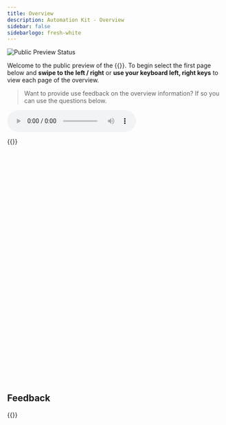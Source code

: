 ```yaml
---
title: Overview
description: Automation Kit - Overview
sidebar: false
sidebarlogo: fresh-white
---
```



![Public Preview Status](/images/illustrations/status-public-preview.svg)

Welcome to the public preview of the {{<product-name>}}. To begin select the first page below and **swipe to the left / right** or **use your keyboard left, right keys** to view each page of the overview.

> Want to provide use feedback on the overview information? If so you can use the questions below.

<audio id="slideAudio" controls="controls" style="height:50px">
    <source src="" type="audio/mpeg">
  Your browser does not support the audio element.
</audio>

{{<presentation slides="1,2,3,4,5,6,7,8,9,10,11,12,13,14,15,16,17,18,19,20">}}

<style>
     .page { display: none }
</style>

<div id="slide1" class="page" data-audio="https://powercat-automation-kit.azureedge.net/overview/Slide01.mp3">

![Automation Kit Overview](https://powercat-automation-kit.azureedge.net/overview/Slide01.SVG)

<aside class="notes">

The key scenario of the Automation Kit for Power Platform is to accelerate the usage of the Power Automate for desktop solutions by allowing you define, review, and monitor in near real time the return on investment by automation of existing processes.

</aside>

</div>

<div id="slide2" class="page" data-audio="https://powercat-automation-kit.azureedge.net/overview/Slide02.mp3">

![Automation Kit Features](https://powercat-automation-kit.azureedge.net/overview/Slide02.SVG)

<aside class="notes">

The key features of the Automation Kit are to allow you to manage, govern and scale automation adoption by leveraging the experiences that we have gained from working with customers worldwide.

We do this by allowing you to monitor in near real time, the planning and impact of projected savings against actual savings based on monitored automation analytics.

The kit focuses on a range of personas from business decision makers, process owners, makers to create the automation process and administration teams so that each user group can measure the impact of the investment.

This process is supported by hyper automation leveraging the value of the Microsoft Cloud to provide and end to end Application Lifecycle management process.

Each of these pieces is supported by the wider Microsoft Security and governance process that allows you to manage and monitor the solutions deployed.

<aside>

</div>

<div id="slide3" class="page" data-audio="https://powercat-automation-kit.azureedge.net/overview/Slide03.mp3">

![Automation Center of Excellence Overview](https://powercat-automation-kit.azureedge.net/overview/Slide03.SVG)

<aside class="notes">

To successfully operate a Automation Center of excellence there are multiple components to build and grow over time. To accelerate this process the Automation Kit together with the CoE Kit allows you to combine hands-on tooling together with our whitepaper guidance to help you apply different components of your center of excellence.

For example the Automation Backlog can be used to brainstorm potential automation projects and decide on the projects to automate. This can be combined with a robust application lifecycle management process to build, deploy and monitor the solution.

From an operational and risk point of view to control access to connectors and data and provide operational telemetry on the impact of the deployed solutions against the defined targets.

</aside>

</div>

<div id="slide4" class="page" data-audio="https://powercat-automation-kit.azureedge.net/overview/Slide04.mp3">

![Automation Kit vs CoE Kit](https://powercat-automation-kit.azureedge.net/overview/Slide04.SVG)

<aside class="notes">

The Power Platform CoE Kit include a focus on wider tenant and environment managed.

The automation kit complements these set of tools by focusing specifically on key elements of Power Automate Desktop flows so that the ROI and impact can he demonstrated in near real time.

Over time we will add additional modules to the Automation Kit beyond ROI. For example, we are developing a migration module that allows you to move legacy automation projects to Power Automate at scale.

<aside>

</div>

<div id="slide5" class="page" data-audio="https://powercat-automation-kit.azureedge.net/overview/Slide05.mp3">

![Corporate Automation Strategy](https://powercat-automation-kit.azureedge.net/overview/Slide05.SVG)

<aside class="notes">

Your corporate automation strategy combines key involvement of your decision makers, process owners, information technology team and risk teams to successfully define, monitor and govern the end to end automation process.

</aside>

</div>

<div id="slide6" class="page" data-audio="https://powercat-automation-kit.azureedge.net/overview/Slide06.mp3">

![Automation Kit - Sample Lifecycle](https://powercat-automation-kit.azureedge.net/overview/Slide06.SVG)

<aside class="notes">

Combining these roles together we can follow the process from Corporate Goals, through the process ideation and approval process. Into build and delivery of the selected automation project. Finally the different stakeholders can monitor the impact of the automation project against the expected goals.

</aside>

</div>

<div id="slide7" class="page" data-audio="https://powercat-automation-kit.azureedge.net/overview/Slide07.mp3">

![Leveraging Automation Kit](https://powercat-automation-kit.azureedge.net/overview/Slide07.SVG)

<aside class="notes">

The Automation Kit enables this process by providing a set of low code components that can be customized. They map to the sample lifecycle allowing data to be aggregated from deployed environments and displayed near real time to stakeholders in the Power BI dashboard.

</aside>

</div>

<div id="slide8" class="page" data-audio="https://powercat-automation-kit.azureedge.net/overview/Slide08.mp3">

![Automation Projects](https://powercat-automation-kit.azureedge.net/overview/Slide08.SVG)

<aside class="notes">

The automation project application allows you to manage your discovery and approval process. You can use the collected data so you can prioritize the projects that will make the best impact in the organization.

</aside>

</div>

<div id="slide9" class="page" data-audio="https://powercat-automation-kit.azureedge.net/overview/Slide09.mp3">

![Automation Center](https://powercat-automation-kit.azureedge.net/overview/Slide09.SVG)

<aside class="notes">

The Automation center application can be used by administration team to map the deployed projects to environments to allow monitoring of the solutions against projected goals.

</aside>

</div>

<div id="slide10" class="page" data-audio="https://powercat-automation-kit.azureedge.net/overview/Slide10.mp3">

![Automation Solution Manager](https://powercat-automation-kit.azureedge.net/overview/Slide10.SVG)

<aside class="notes">

Is used by system administrators to enable metering of the solutions for inclusion in the Power BI reports

</aside>

</div>

<div id="slide11" class="page" data-audio="https://powercat-automation-kit.azureedge.net/overview/Slide11.mp3">

![Power BI Dashboard](https://powercat-automation-kit.azureedge.net/overview/Slide11.SVG)

<aside class="notes">

The Power BI dashboard provide the end to end view of the Automation Projects, expected goals and actual savings as automation projects are implemented.

In addition it provides operational monitoring of the health of the deployed solutions.

</aside>

</div>

<div id="slide12" class="page" data-audio="https://powercat-automation-kit.azureedge.net/overview/Slide12.mp3">

![Automation Maturity Model](https://powercat-automation-kit.azureedge.net/overview/Slide12.SVG)

<aside class="notes">

The automation maturity model can be a useful framework to determine where you are on your automation journey. They can provide a roadmap for areas that can be automated over time to scale to more defined, capable and efficient process.

The Automation Kit and CoE Kit provide you useful tools and guidance to help you accelerate your journey to move to high levels of automation.

</aside>

</div>

<div id="slide13" class="page" data-audio="https://powercat-automation-kit.azureedge.net/overview/Slide13.mp3">

![Monitor Automation Kit Releases](https://powercat-automation-kit.azureedge.net/overview/Slide13.SVG)

<aside class="notes">

From our GitHub site you can use the **Watch** drop down item to select **Releases** so that you are notified as we update the Automation Kit.

</aside>

</div>

<div id="slide14" class="page" data-audio="https://powercat-automation-kit.azureedge.net/overview/Slide14.mp3">

![Automation Kit Release](https://powercat-automation-kit.azureedge.net/overview/Slide14.SVG)

<aside class="notes">

You can review our release notes for each release for guidance on what has changed, how to install and upgrade the Automation Kit.

</aside>

</div>

<div id="slide15" class="page" data-audio="https://powercat-automation-kit.azureedge.net/overview/Slide15.mp3">

![Automation Kit Getting Started](https://powercat-automation-kit.azureedge.net/overview/Slide15.SVG)

<aside class="notes">

The key change has been to improve our getting started process so that it can be tailor to your role and guide you on the path to getting started as quickly as possible.

</aside>

</div>

<div id="slide16" class="page" data-audio="https://powercat-automation-kit.azureedge.net/overview/Slide16.mp3">

![What's Next](https://powercat-automation-kit.azureedge.net/overview/Slide16.SVG)

<aside class="notes">

We have a continual process of looking at items that are prioritized from out backlog for inclusion in each milestone. Each milestone is a guide of when the feature may be released. This release schedule may change based on priority feedback from customers and meeting our quality gates prior to release.

Overtime features from the Automation Kit will be considered for inclusion in the the out of the box in product experience. As this occurs features will be deprecated from the Automation Kit to allow migration to the in product features.

For features where telemetry and customer impact show limited impact we will look to de-invest from those features so that we can focus on higher priority areas.

</aside>

</div>

<div id="slide17" class="page" data-audio="https://powercat-automation-kit.azureedge.net/overview/Slide17.mp3">

![Simplifying the Install Process](https://powercat-automation-kit.azureedge.net/overview/Slide17.SVG)

<aside class="notes">

Building on the work from October the key focus will be looking for steps to simplify the install process further. The goal is to make the installation of dependencies and the initial data setup to get hands on with a working system much faster.

</aside>

</div>

<div id="slide18" class="page" data-audio="https://powercat-automation-kit.azureedge.net/overview/Slide18.mp3">

![Sample Data](https://powercat-automation-kit.azureedge.net/overview/Slide18.SVG)

<aside class="notes">

Extending on the install process, Data Packs will provide the ability to import predefined sample data and/or industry specific goals into your environment. For example you can quickly setup and demonstrate the process working end to end so demonstrate the expected process and customize it to your organization.

</aside>

</div>

<div id="slide19" class="page" data-audio="https://powercat-automation-kit.azureedge.net/overview/Slide19.mp3">

![End to end ALM](https://powercat-automation-kit.azureedge.net/overview/Slide19.SVG)

<aside class="notes">

Extending on the existing ALM Accelerator features, we are planning to add RPA specific actions that make the process of integrating Power Automate Desktop components into an automated deployment and review process.

</aside>

</div>

<div id="slide20" class="page" data-audio="https://powercat-automation-kit.azureedge.net/overview/Slide20.mp3">

![Futures](https://powercat-automation-kit.azureedge.net/overview/Slide20.SVG)

<aside class="notes">

Looking further into our milestones we back backlog items to expand the new Migration Module to the Automation.

Deeper integration with Process advisor to assist with the process of identify and qualifying the expected ROI of automation

As we look to augment the hosted RPA Agents we will look to provide examples that accelerate the use of Azure hosted agents for customers that required Infrastructure Operations automation to integrate with deployed automation projects.

</aside>

</div>

<style>
    @media only screen and (max-width: 1024px) {
        .mobileSpacer { margin-bottom: 60vw }
    }
</style>

<div class="mobileSpacer">
</div>

## Feedback

{{<questions name="overview.json" completed="Thank you for providing feedback" showNavigationButtons=false >}}